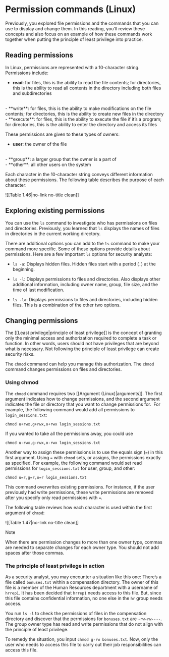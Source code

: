 
# Permission commands (Linux)

Previously, you explored file permissions and the commands that you can use to display and change them.  In this reading, you’ll review these concepts and also focus on an example of how these commands work together when putting the principle of least privilege into practice.

## Reading permissions

In Linux, permissions are represented with a 10-character string. Permissions include:

- **read**: for files, this is the ability to read the file contents; for directories, this is the ability to read all contents in the directory including both files and subdirectories
<br>
- **write**: for files, this is the ability to make modifications on the file contents; for directories, this is the ability to create new files in the directory
<br>
- **execute**: for files, this is the ability to execute the file if it’s a program; for directories, this is the ability to enter the directory and access its files

These permissions are given to these types of owners:

- **user**: the owner of the file
<br>
- **group**: a larger group that the owner is a part of
<br>    
- **other**: all other users on the system

Each character in the 10-character string conveys different information about these permissions. The following table describes the purpose of each character:

![[Table 1.46|no-link no-title clean]]

## Exploring existing permissions

You can use the `ls` command to investigate who has permissions on files and directories. Previously, you learned that `ls` displays the names of files in directories in the current working directory.

There are additional options you can add to the `ls` command to make your command more specific. Some of these options provide details about permissions. Here are a few important `ls` options for security analysts:

- `ls -a`: Displays hidden files. Hidden files start with a period (`.`) at the beginning.
    
- `ls -l`: Displays permissions to files and directories. Also displays other additional information, including owner name, group, file size, and the time of last modification.
    
- `ls -la`: Displays permissions to files and directories, including hidden files. This is a combination of the other two options.

## Changing permissions

The [[Least privilege|principle of least privilege]] is the concept of granting only the minimal access and authorization required to complete a task or function. In other words, users should not have privileges that are beyond what is necessary. Not following the principle of least privilege can create security risks.

The `chmod` command can help you manage this authorization. The `chmod` command changes permissions on files and directories.

### Using chmod

The `chmod` command requires two [[Argument (Linux)|arguments]]. The first argument indicates how to change permissions, and the second argument indicates the file or directory that you want to change permissions for.  For example, the following command would add all permissions to `login_sessions.txt`:

`chmod u+rwx,g+rwx,o+rwx login_sessions.txt`

If you wanted to take all the permissions away, you could use

`chmod u-rwx,g-rwx,o-rwx login_sessions.txt`

Another way to assign these permissions is to use the equals sign (`=`) in this first argument. Using `=` with `chmod` sets, or assigns, the permissions exactly as specified. For example, the following command would set read permissions for `login_sessions.txt` for user, group, and other:

`chmod u=r,g=r,o=r login_sessions.txt`

This command overwrites existing permissions. For instance, if the user previously had write permissions, these write permissions are removed after you specify only read permissions with `=`.

The following table reviews how each character is used within the first argument of `chmod`:

![[Table 1.47|no-link no-title clean]]

> [!note]
> When there are permission changes to more than one owner type, commas are needed to separate changes for each owner type. You should not add spaces after those commas.

### The principle of least privilege in action

As a security analyst, you may encounter a situation like this one: There’s a file called `bonuses.txt` within a compensation directory. The owner of this file is a member of the Human Resources department with a username of `hrrep1`. It has been decided that `hrrep1` needs access to this file. But, since this file contains confidential information, no one else in the `hr` group needs access.

You run `ls -l` to check the permissions of files in the compensation directory and discover that the permissions for `bonuses.txt` are `-rw-rw----`. The group owner type has read and write permissions that do not align with the principle of least privilege.

To remedy the situation, you input `chmod g-rw bonuses.txt`. Now, only the user who needs to access this file to carry out their job responsibilities can access this file.